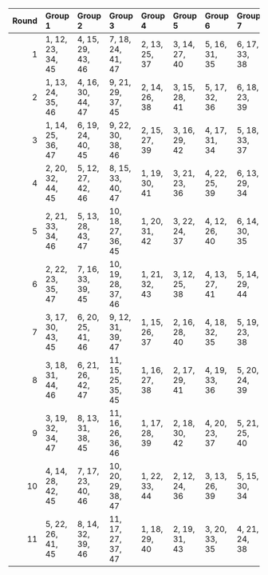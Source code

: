 |   Round | Group 1           | Group 2           | Group 3            | Group 4       | Group 5       | Group 6       | Group 7       | Group 8       | Group 9       | Group 10       | Group 11       |
|--------:|:------------------|:------------------|:-------------------|:--------------|:--------------|:--------------|:--------------|:--------------|:--------------|:---------------|:---------------|
|       1 | 1, 12, 23, 34, 45 | 4, 15, 29, 43, 46 | 7, 18, 24, 41, 47  | 2, 13, 25, 37 | 3, 14, 27, 40 | 5, 16, 31, 35 | 6, 17, 33, 38 | 8, 19, 26, 44 | 9, 20, 28, 36 | 10, 21, 30, 39 | 11, 22, 32, 42 |
|       2 | 1, 13, 24, 35, 46 | 4, 16, 30, 44, 47 | 9, 21, 29, 37, 45  | 2, 14, 26, 38 | 3, 15, 28, 41 | 5, 17, 32, 36 | 6, 18, 23, 39 | 7, 19, 25, 42 | 8, 20, 27, 34 | 10, 22, 31, 40 | 11, 12, 33, 43 |
|       3 | 1, 14, 25, 36, 47 | 6, 19, 24, 40, 45 | 9, 22, 30, 38, 46  | 2, 15, 27, 39 | 3, 16, 29, 42 | 4, 17, 31, 34 | 5, 18, 33, 37 | 7, 20, 26, 43 | 8, 21, 28, 35 | 10, 12, 32, 41 | 11, 13, 23, 44 |
|       4 | 2, 20, 32, 44, 45 | 5, 12, 27, 42, 46 | 8, 15, 33, 40, 47  | 1, 19, 30, 41 | 3, 21, 23, 36 | 4, 22, 25, 39 | 6, 13, 29, 34 | 7, 14, 31, 37 | 9, 16, 24, 43 | 10, 17, 26, 35 | 11, 18, 28, 38 |
|       5 | 2, 21, 33, 34, 46 | 5, 13, 28, 43, 47 | 10, 18, 27, 36, 45 | 1, 20, 31, 42 | 3, 22, 24, 37 | 4, 12, 26, 40 | 6, 14, 30, 35 | 7, 15, 32, 38 | 8, 16, 23, 41 | 9, 17, 25, 44  | 11, 19, 29, 39 |
|       6 | 2, 22, 23, 35, 47 | 7, 16, 33, 39, 45 | 10, 19, 28, 37, 46 | 1, 21, 32, 43 | 3, 12, 25, 38 | 4, 13, 27, 41 | 5, 14, 29, 44 | 6, 15, 31, 36 | 8, 17, 24, 42 | 9, 18, 26, 34  | 11, 20, 30, 40 |
|       7 | 3, 17, 30, 43, 45 | 6, 20, 25, 41, 46 | 9, 12, 31, 39, 47  | 1, 15, 26, 37 | 2, 16, 28, 40 | 4, 18, 32, 35 | 5, 19, 23, 38 | 7, 21, 27, 44 | 8, 22, 29, 36 | 10, 13, 33, 42 | 11, 14, 24, 34 |
|       8 | 3, 18, 31, 44, 46 | 6, 21, 26, 42, 47 | 11, 15, 25, 35, 45 | 1, 16, 27, 38 | 2, 17, 29, 41 | 4, 19, 33, 36 | 5, 20, 24, 39 | 7, 22, 28, 34 | 8, 12, 30, 37 | 9, 13, 32, 40  | 10, 14, 23, 43 |
|       9 | 3, 19, 32, 34, 47 | 8, 13, 31, 38, 45 | 11, 16, 26, 36, 46 | 1, 17, 28, 39 | 2, 18, 30, 42 | 4, 20, 23, 37 | 5, 21, 25, 40 | 6, 22, 27, 43 | 7, 12, 29, 35 | 9, 14, 33, 41  | 10, 15, 24, 44 |
|      10 | 4, 14, 28, 42, 45 | 7, 17, 23, 40, 46 | 10, 20, 29, 38, 47 | 1, 22, 33, 44 | 2, 12, 24, 36 | 3, 13, 26, 39 | 5, 15, 30, 34 | 6, 16, 32, 37 | 8, 18, 25, 43 | 9, 19, 27, 35  | 11, 21, 31, 41 |
|      11 | 5, 22, 26, 41, 45 | 8, 14, 32, 39, 46 | 11, 17, 27, 37, 47 | 1, 18, 29, 40 | 2, 19, 31, 43 | 3, 20, 33, 35 | 4, 21, 24, 38 | 6, 12, 28, 44 | 7, 13, 30, 36 | 9, 15, 23, 42  | 10, 16, 25, 34 |